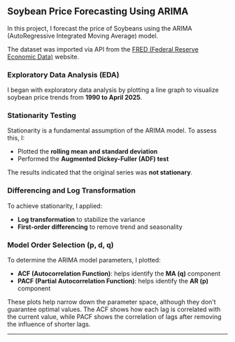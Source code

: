 ## Soybean Price Forecasting Using ARIMA

In this project, I forecast the price of Soybeans using the ARIMA (AutoRegressive Integrated Moving Average) model.

The dataset was imported via API from the [FRED (Federal Reserve Economic Data)](https://fred.stlouisfed.org/) website.

### Exploratory Data Analysis (EDA)
I began with exploratory data analysis by plotting a line graph to visualize soybean price trends from **1990 to April 2025**.

### Stationarity Testing
Stationarity is a fundamental assumption of the ARIMA model. To assess this, I:
- Plotted the **rolling mean and standard deviation**
- Performed the **Augmented Dickey-Fuller (ADF) test**

The results indicated that the original series was **not stationary**.

### Differencing and Log Transformation
To achieve stationarity, I applied:
- **Log transformation** to stabilize the variance
- **First-order differencing** to remove trend and seasonality

### Model Order Selection (p, d, q)
To determine the ARIMA model parameters, I plotted:
- **ACF (Autocorrelation Function)**: helps identify the **MA (q)** component
- **PACF (Partial Autocorrelation Function)**: helps identify the **AR (p)** component

These plots help narrow down the parameter space, although they don’t guarantee optimal values. The ACF shows how each lag is correlated with the current value, while PACF shows the correlation of lags after removing the influence of shorter lags.

---

